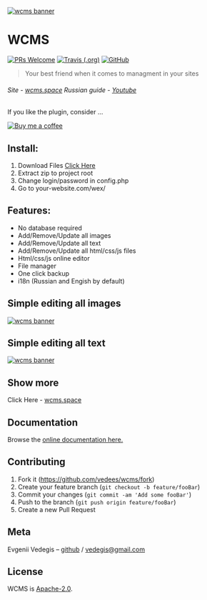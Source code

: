 [![wcms banner](https://vedees.ru/wcms/git_logo_wcms.png)](http://wcms.space.ru/)

# WCMS

[![PRs Welcome](https://img.shields.io/badge/PRs-welcome-brightgreen.svg)](http://makeapullrequest.com) [![Travis (.org)](https://img.shields.io/travis/vedees/wcms.svg?style=popout-square)](https://travis-ci.org/vedees/wcms) [![GitHub](https://img.shields.io/hexpm/l/plug.svg?style=popout-square)](https://github.com/vedees/wcms)

> Your best friend when it comes to managment in your sites

###### Site - [wcms.space](http://wcms.space/)  Russian guide - [Youtube](https://youtu.be/8tDucFFLC1U)

If you like the plugin, consider ...

[![Buy me a coffee][buymeacoffee-shield]][buymeacoffee]

## Install:

1. Download Files [Click Here](https://vedees.ru/wex/wcms.zip)
2. Extract zip to project root
3. Change login/password in config.php
4. Go to your-website.com/wex/

## Features:

- No database required
- Add/Remove/Update all images
- Add/Remove/Update all text
- Add/Remove/Update all html/css/js files
- Html/css/js online editor
- File manager
- One click backup
- i18n (Russian and Engish by default)

## Simple editing all images

[![wcms banner](https://vedees.ru/wcms/img.jpg)](http://wcms.space.ru/)

## Simple editing all text

[![wcms banner](https://vedees.ru/wcms/text.jpg)](http://wcms.space.ru/)

## Show more

Click Here - [wcms.space](http://wcms.space/)

## Documentation

Browse the [online documentation here.](http://wcms.space)

## Contributing

1. Fork it (<https://github.com/vedees/wcms/fork>)
2. Create your feature branch (`git checkout -b feature/fooBar`)
3. Commit your changes (`git commit -am 'Add some fooBar'`)
4. Push to the branch (`git push origin feature/fooBar`)
5. Create a new Pull Request

## Meta

Evgenii Vedegis – [github](https://github.com/vedees) / vedegis@gmail.com

## License

WCMS is [Apache-2.0](./LICENSE).

[buymeacoffee-shield]: https://www.buymeacoffee.com/assets/img/guidelines/download-assets-sm-2.svg
[buymeacoffee]: https://www.buymeacoffee.com/vedegis